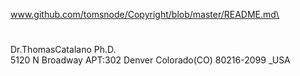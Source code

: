 www.github.com/tomsnode/Copyright/blob/master/README.md\

#
Dr.ThomasCatalano Ph.D.\
5120 N Broadway APT:302 Denver Colorado(CO) 80216-2099 _USA

